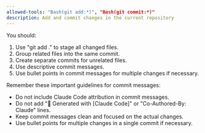 ```yaml
---
allowed-tools: "Bash(git add:*)", "Bash(git commit:*)"
description: Add and commit changes in the current repository
---
```

You should:

1. Use "git add ." to stage all changed files.
2. Group related files into the same commit.
3. Create separate commits for unrelated files.
4. Use descriptive commit messages.
5. Use bullet points in commit messages for multiple changes if necessary.

Remember these important guidelines for commit messages:
- Do not include Claude Code attribution in commit messages.
- Do not add "🤖 Generated with [Claude Code]" or "Co-Authored-By: Claude" lines.
- Keep commit messages clean and focused on the actual changes.
- Use bullet points for multiple changes in a single commit if necessary.

